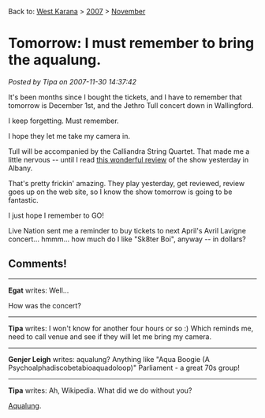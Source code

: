 Back to: [West Karana](/posts/westkarana.md) > [2007](/posts/2007/westkarana.md) > [November](./westkarana.md)
# Tomorrow: I must remember to bring the aqualung.

*Posted by Tipa on 2007-11-30 14:37:42*

It's been months since I bought the tickets, and I have to remember that tomorrow is December 1st, and the Jethro Tull concert down in Wallingford.

I keep forgetting. Must remember.

I hope they let me take my camera in.

Tull will be accompanied by the Calliandra String Quartet. That made me a little nervous -- until I read [this wonderful review](http://blogs.timesunion.com/reviews/?p=310) of the show yesterday in Albany.

That's pretty frickin' amazing. They play yesterday, get reviewed, review goes up on the web site, so I know the show tomorrow is going to be fantastic.

I just hope I remember to GO!

Live Nation sent me a reminder to buy tickets to next April's Avril Lavigne concert... hmmm... how much do I like "Sk8ter Boi", anyway -- in dollars?

## Comments!

---

**Egat** writes: Well...

How was the concert?

---

**Tipa** writes: I won't know for another four hours or so :) Which reminds me, need to call venue and see if they will let me bring my camera.

---

**Genjer Leigh** writes: aqualung? Anything like "Aqua Boogie (A Psychoalphadiscobetabioaquadoloop)" Parliament - a great 70s group!

---

**Tipa** writes: Ah, Wikipedia. What did we do without you?

[Aqualung](http://en.wikipedia.org/wiki/Aqualung_%28song%29).

